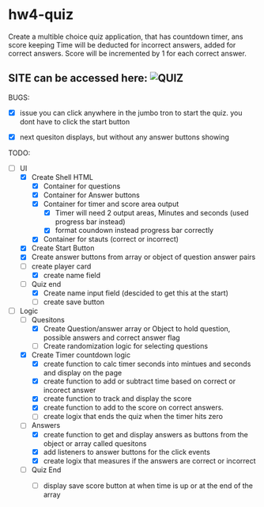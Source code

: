 # hw4-quiz

Create a multible choice quiz application, that has countdown timer, ans score keeping 
Time will be deducted for incorrect answers, added for correct answers. Score will be incremented by 1 for each correct answer. 

SITE can be accessed here: ![QUIZ](https://trilambda122.github.io/hw4-quiz/)
---
BUGS:
- [X] issue you can click anywhere in the jumbo tron to start the quiz. you dont have to click the start button
- [X] next quesiton displays, but without any answer buttons showing




TODO:
- [ ] UI
  - [X] Create Shell HTML
    - [X] Container for questions
    - [X] Container for Answer buttons
    - [X] Container for timer and score area output
      - [X] Timer will need 2 output areas, Minutes and seconds (used progress bar instead)
      - [X] format coundown instead progress bar correctly
    - [X] Container for stauts (correct or incorrect)
  - [X] Create Start Button
  - [X] Create answer buttons from array or object of question answer pairs
  - [ ] create player card 
    - [X] create name field
  - [ ] Quiz end
    - [X] Create name input field (descided to get this at the start)
    - [ ] create save button
- [ ] Logic
  - [ ] Quesitons
    - [X] Create Question/answer array or Object to hold question, possible answers and correct answer flag
    - [ ] Create randomization logic for selecting questions
  - [X] Create Timer countdown logic
    - [X] create function to calc timer seconds into mintues and seconds and display on the page
    - [X] create function to add or subtract time based on correct or incorect answer
    - [X] create function to track and display the score 
    - [X] create function to add to the score on correct answers.
    - [ ] create logix that ends the quiz when the timer hits zero
  - [ ] Answers
    - [X] create function to get and display answers as buttons from the object or array called quesitons
    - [X] add listeners to answer buttons for the click events
    - [X] create logix that measures if the answers are correct or incorrect  
  - [ ] Quiz End
    - [ ] display save score button at when time is up or at the end of the array
  
